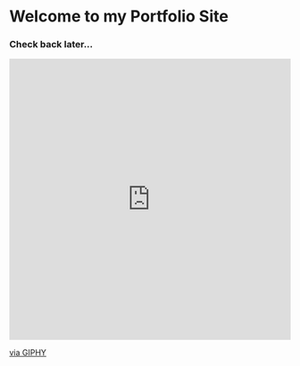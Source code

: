 # Welcome to my Portfolio Site

### Check back later...

<div style="width:100%;height:0;padding-bottom:100%;position:relative;"><iframe src="https://giphy.com/embed/cge9nG7e7wKWbMm9cY" width="100%" height="100%" style="position:absolute" frameBorder="0" class="giphy-embed" allowFullScreen></iframe></div><p><a href="https://giphy.com/gifs/IntoAction-mental-health-action-day-goodgoodgeneral-cge9nG7e7wKWbMm9cY">via GIPHY</a></p>


